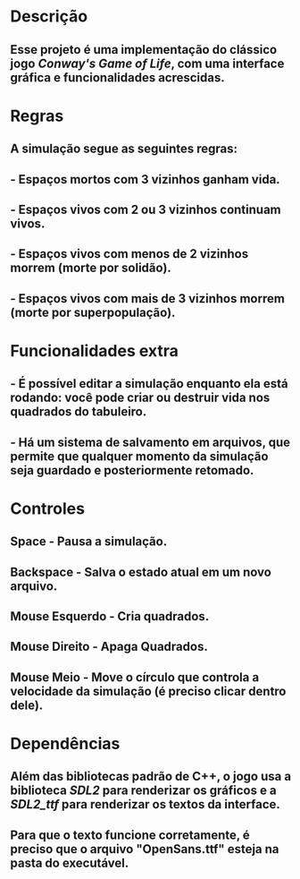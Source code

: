 # Descrição
## Esse projeto é uma implementação do clássico jogo *Conway's Game of Life*, com uma interface gráfica e funcionalidades acrescidas.

# Regras
## A simulação segue as seguintes regras:
## - Espaços mortos com 3 vizinhos ganham vida.
## - Espaços vivos com 2 ou 3 vizinhos continuam vivos.
## - Espaços vivos com menos de 2 vizinhos morrem (morte por solidão).
## - Espaços vivos com mais de 3 vizinhos morrem (morte por superpopulação). 

# Funcionalidades extra
## - É possível editar a simulação enquanto ela está rodando: você pode criar ou destruir vida nos quadrados do tabuleiro.
## - Há um sistema de salvamento em arquivos, que permite que qualquer momento da simulação seja guardado e posteriormente retomado.

# Controles
## Space - Pausa a simulação.
## Backspace - Salva o estado atual em um novo arquivo.
## Mouse Esquerdo - Cria quadrados.
## Mouse Direito - Apaga Quadrados.
## Mouse Meio - Move o círculo que controla a velocidade da simulação (é preciso clicar dentro dele).

# Dependências
## Além das bibliotecas padrão de C++, o jogo usa a biblioteca *SDL2* para renderizar os gráficos e a *SDL2_ttf* para renderizar os textos da interface.
## Para que o texto funcione corretamente, é preciso que o arquivo "OpenSans.ttf" esteja na pasta do executável.